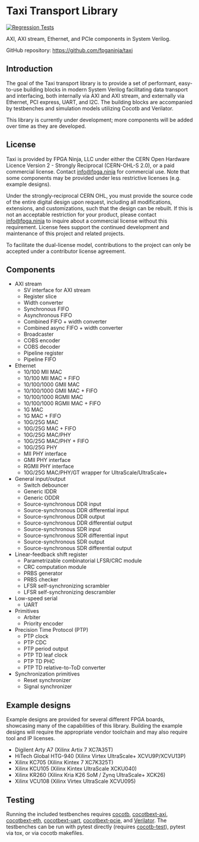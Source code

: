 # Taxi Transport Library

[![Regression Tests](https://github.com/fpganinja/taxi/actions/workflows/regression-tests.yml/badge.svg)](https://github.com/fpganinja/taxi/actions/workflows/regression-tests.yml)

AXI, AXI stream, Ethernet, and PCIe components in System Verilog.

GitHub repository: https://github.com/fpganinja/taxi

## Introduction

The goal of the Taxi transport library is to provide a set of performant, easy-to-use building blocks in modern System Verilog facilitating data transport and interfacing, both internally via AXI and AXI stream, and externally via Ethernet, PCI express, UART, and I2C.  The building blocks are accompanied by testbenches and simulation models utilizing Cocotb and Verilator.

This library is currently under development; more components will be added over time as they are developed.

## License

Taxi is provided by FPGA Ninja, LLC under either the CERN Open Hardware Licence Version 2 - Strongly Reciprocal (CERN-OHL-S 2.0), or a paid commercial license.  Contact info@fpga.ninja for commercial use.  Note that some components may be provided under less restrictive licenses (e.g. example designs).

Under the strongly-reciprocal CERN OHL, you must provide the source code of the entire digital design upon request, including all modifications, extensions, and customizations, such that the design can be rebuilt.  If this is not an acceptable restriction for your product, please contact info@fpga.ninja to inquire about a commercial license without this requirement.  License fees support the continued development and maintenance of this project and related projects.

To facilitate the dual-license model, contributions to the project can only be accepted under a contributor license agreement.

## Components

*  AXI stream
    *  SV interface for AXI stream
    *  Register slice
    *  Width converter
    *  Synchronous FIFO
    *  Asynchronous FIFO
    *  Combined FIFO + width converter
    *  Combined async FIFO + width converter
    *  Broadcaster
    *  COBS encoder
    *  COBS decoder
    *  Pipeline register
    *  Pipeline FIFO
*  Ethernet
    *  10/100 MII MAC
    *  10/100 MII MAC + FIFO
    *  10/100/1000 GMII MAC
    *  10/100/1000 GMII MAC + FIFO
    *  10/100/1000 RGMII MAC
    *  10/100/1000 RGMII MAC + FIFO
    *  1G MAC
    *  1G MAC + FIFO
    *  10G/25G MAC
    *  10G/25G MAC + FIFO
    *  10G/25G MAC/PHY
    *  10G/25G MAC/PHY + FIFO
    *  10G/25G PHY
    *  MII PHY interface
    *  GMII PHY interface
    *  RGMII PHY interface
    *  10G/25G MAC/PHY/GT wrapper for UltraScale/UltraScale+
*  General input/output
    *  Switch debouncer
    *  Generic IDDR
    *  Generic ODDR
    *  Source-synchronous DDR input
    *  Source-synchronous DDR differential input
    *  Source-synchronous DDR output
    *  Source-synchronous DDR differential output
    *  Source-synchronous SDR input
    *  Source-synchronous SDR differential input
    *  Source-synchronous SDR output
    *  Source-synchronous SDR differential output
*  Linear-feedback shift register
    *  Parametrizable combinatorial LFSR/CRC module
    *  CRC computation module
    *  PRBS generator
    *  PRBS checker
    *  LFSR self-synchronizing scrambler
    *  LFSR self-synchronizing descrambler
*  Low-speed serial
    *  UART
*  Primitives
    *  Arbiter
    *  Priority encoder
*  Precision Time Protocol (PTP)
    *  PTP clock
    *  PTP CDC
    *  PTP period output
    *  PTP TD leaf clock
    *  PTP TD PHC
    *  PTP TD relative-to-ToD converter
*  Synchronization primitives
    *  Reset synchronizer
    *  Signal synchronizer

## Example designs

Example designs are provided for several different FPGA boards, showcasing many of the capabilities of this library.  Building the example designs will require the appropriate vendor toolchain and may also require tool and IP licenses.

*  Digilent Arty A7 (Xilinx Artix 7 XC7A35T)
*  HiTech Global HTG-940 (Xilinx Virtex UltraScale+ XCVU9P/XCVU13P)
*  Xilinx KC705 (Xilinx Kintex 7 XC7K325T)
*  Xilinx KCU105 (Xilinx Kintex UltraScale XCKU040)
*  Xilinx KR260 (Xilinx Kria K26 SoM / Zynq UltraScale+ XCK26)
*  Xilinx VCU108 (Xilinx Virtex UltraScale XCVU095)

## Testing

Running the included testbenches requires [cocotb](https://github.com/cocotb/cocotb), [cocotbext-axi](https://github.com/alexforencich/cocotbext-axi), [cocotbext-eth](https://github.com/alexforencich/cocotbext-eth), [cocotbext-uart](https://github.com/alexforencich/cocotbext-uart), [cocotbext-pcie](https://github.com/alexforencich/cocotbext-pcie), and [Verilator](https://www.veripool.org/verilator/).  The testbenches can be run with pytest directly (requires [cocotb-test](https://github.com/themperek/cocotb-test)), pytest via tox, or via cocotb makefiles.
